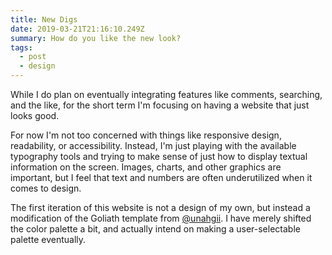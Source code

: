 ```yaml
---
title: New Digs
date: 2019-03-21T21:16:10.249Z
summary: How do you like the new look?
tags:
  - post
  - design
---
```

While I do plan on eventually integrating features like comments, searching, and the like, for the short term I'm focusing on having a website that just looks good.

For now I'm not too concerned with things like responsive design, readability, or accessibility. Instead, I'm just playing with the available typography tools and trying to make sense of just how to display textual information on the screen. Images, charts, and other graphics are important, but I feel that text and numbers are often underutilized when it comes to design.

The first iteration of this website is not a design of my own, but instead a modification of the Goliath template from [@unahgii](https://twitter.com/unaghii). I have merely shifted the color palette a bit, and actually intend on making a user-selectable palette eventually.
